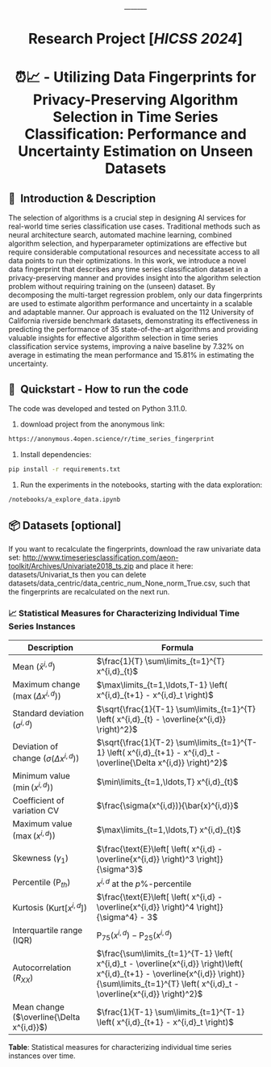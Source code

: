 <div align="center">
_______

# Research Project [*HICSS 2024*]
# ⏰📈 - Utilizing Data Fingerprints for Privacy-Preserving Algorithm Selection in Time Series Classification: Performance and Uncertainty Estimation on Unseen Datasets
</div>

## 📌  Introduction & Description

The selection of algorithms is a crucial step in designing AI services for real-world time series classification use cases. Traditional methods such as neural architecture search, automated machine learning, combined algorithm selection, and hyperparameter optimizations are effective but require considerable computational resources and necessitate access to all data points to run their optimizations. In this work, we introduce a novel data fingerprint that describes any time series classification dataset in a privacy-preserving manner and provides insight into the algorithm selection problem without requiring training on the (unseen) dataset. By decomposing the multi-target regression problem, only our data fingerprints are used to estimate algorithm performance and uncertainty in a scalable and adaptable manner. Our approach is evaluated on the 112 University of California riverside benchmark datasets, demonstrating its effectiveness in predicting the performance of 35 state-of-the-art algorithms and providing valuable insights for effective algorithm selection in time series classification service systems, improving a naive baseline by 7.32% on average in estimating the mean performance and 15.81% in estimating the uncertainty. 

## 🚀  Quickstart - How to run the code 
The code was developed and tested on Python 3.11.0.

1. download project from the anonymous link:
```bash
https://anonymous.4open.science/r/time_series_fingerprint
```

1. Install dependencies:
```bash
pip install -r requirements.txt
```

1. Run the experiments in the notebooks, starting with the data exploration:
```bash
/notebooks/a_explore_data.ipynb
```

## 📦 Datasets [optional]
If you want to recalculate the fingerprints, download the raw univariate data set:
http://www.timeseriesclassification.com/aeon-toolkit/Archives/Univariate2018_ts.zip
and place it here: datasets/Univariat_ts
then you can delete datasets/data_centric/data_centric_num_None_norm_True.csv, such that the fingerprints are recalculated on the next run.



### 📈 Statistical Measures for Characterizing Individual Time Series Instances

| Description                    | Formula                                                      |
|--------------------------------|--------------------------------------------------------------|
| Mean ($\bar{x}^{i,d}$)         | $\frac{1}{T} \sum\limits_{t=1}^{T} x^{i,d}_{t}$               |
| Maximum change ($\max(\Delta x^{i,d})$) | $\max\limits_{t=1,\ldots,T-1} \left( x^{i,d}_{t+1} - x^{i,d}_t \right)$ |
| Standard deviation ($\sigma^{i,d}$)     | $\sqrt{\frac{1}{T-1} \sum\limits_{t=1}^{T} \left( x^{i,d}_{t} - \overline{x^{i,d}} \right)^2}$ |
| Deviation of change ($\sigma(\Delta x^{i,d})$) | $\sqrt{\frac{1}{T-2} \sum\limits_{t=1}^{T-1} \left( x^{i,d}_{t+1} - x^{i,d}_t - \overline{\Delta x^{i,d}} \right)^2}$ |
| Minimum value ($\min(x^{i,d})$)  | $\min\limits_{t=1,\ldots,T} x^{i,d}_{t}$                     |
| Coefficient of variation CV | $\frac{\sigma(x^{i,d})}{\bar{x}^{i,d}}$                      |
| Maximum value ($\max(x^{i,d})$)  | $\max\limits_{t=1,\ldots,T} x^{i,d}_{t}$                     |
| Skewness ($\gamma_{1}$)      | $\frac{\text{E}\left[ \left( x^{i,d} - \overline{x^{i,d}} \right)^3 \right]}{\sigma^3}$ |
| Percentile ($\text{P}_{th}$) | $x^{i,d}$ at the ${p\%}$-percentile                          |
| Kurtosis ($\text{Kurt}[x^{i,d}]$) | $\frac{\text{E}\left[ \left( x^{i,d} - \overline{x^{i,d}} \right)^4 \right]}{\sigma^4} - 3$ |
| Interquartile range (IQR)    | $\text{P}_{75}(x^{i,d}) - \text{P}_{25}(x^{i,d})$            |
| Autocorrelation ($R_{XX}$)   | $\frac{\sum\limits_{t=1}^{T-1} \left( x^{i,d}_t - \overline{x^{i,d}} \right)\left( x^{i,d}_{t+1} - \overline{x^{i,d}} \right)}{\sum\limits_{t=1}^{T} \left( x^{i,d}_t - \overline{x^{i,d}} \right)^2}$ |
| Mean change ($\overline{\Delta x^{i,d}}$) | $\frac{1}{T-1} \sum\limits_{t=1}^{T-1} \left( x^{i,d}_{t+1} - x^{i,d}_t \right)$ |

**Table**: Statistical measures for characterizing individual time series instances over time.
